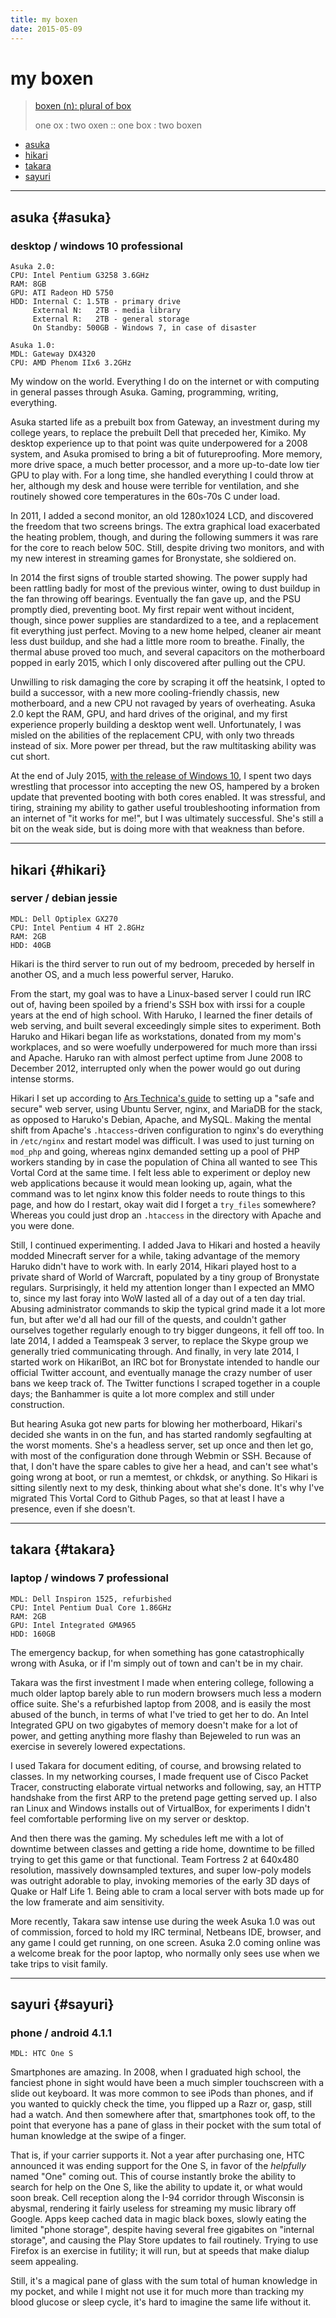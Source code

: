 ```yaml
---
title: my boxen
date: 2015-05-09
---
```


[defboxen]: http://www.catb.org/jargon/html/B/boxen.html
[arsguide]: http://arstechnica.com/gadgets/2012/11/how-to-set-up-a-safe-and-secure-web-server/

# my boxen

> [boxen (n):  plural of box][defboxen]
>
> one ox : two oxen :: one box : two boxen

- [asuka](#asuka)
- [hikari](#hikari)
- [takara](#takara)
- [sayuri](#sayuri)

-----

## asuka {#asuka}

### desktop / windows 10 professional

[win10]: /writing/blog/2015-07-30-win10.html

```
Asuka 2.0:
CPU: Intel Pentium G3258 3.6GHz
RAM: 8GB
GPU: ATI Radeon HD 5750
HDD: Internal C: 1.5TB - primary drive
     External N:   2TB - media library
     External R:   2TB - general storage
     On Standby: 500GB - Windows 7, in case of disaster

Asuka 1.0:
MDL: Gateway DX4320
CPU: AMD Phenom IIx6 3.2GHz
```

My window on the world. Everything I do on the internet or with computing
in general passes through Asuka. Gaming, programming, writing, everything.

Asuka started life as a prebuilt box from Gateway, an investment during my
college years, to replace the prebuilt Dell that preceded her, Kimiko. My
desktop experience up to that point was quite underpowered for a 2008
system, and Asuka promised to bring a bit of futureproofing. More memory,
more drive space, a much better processor, and a more up-to-date low tier
GPU to play with. For a long time, she handled everything I could throw at
her, although my desk and house were terrible for ventilation, and she
routinely showed core temperatures in the 60s-70s C under load.

In 2011, I added a second monitor, an old 1280x1024 LCD, and discovered the
freedom that two screens brings. The extra graphical load exacerbated the
heating problem, though, and during the following summers it was rare for
the core to reach below 50C. Still, despite driving two monitors, and with
my new interest in streaming games for Bronystate, she soldiered on.

In 2014 the first signs of trouble started showing. The power supply had
been rattling badly for most of the previous winter, owing to dust buildup
in the fan throwing off bearings. Eventually the fan gave up, and the PSU
promptly died, preventing boot. My first repair went without incident,
though, since power supplies are standardized to a tee, and a replacement
fit everything just perfect. Moving to a new home helped, cleaner air meant
less dust buildup, and she had a little more room to breathe. Finally, the
thermal abuse proved too much, and several capacitors on the motherboard
popped in early 2015, which I only discovered after pulling out the CPU.

Unwilling to risk damaging the core by scraping it off the heatsink, I
opted to build a successor, with a new more cooling-friendly chassis, new
motherboard, and a new CPU not ravaged by years of overheating. Asuka 2.0
kept the RAM, GPU, and hard drives of the original, and my first experience
properly building a desktop went well. Unfortunately, I was misled on the
abilities of the replacement CPU, with only two threads instead of six.
More power per thread, but the raw multitasking ability was cut short.

At the end of July 2015, [with the release of Windows 10][win10], I spent two
days wrestling that processor into accepting the new OS, hampered by a broken
update that prevented booting with both cores enabled. It was stressful, and
tiring, straining my ability to gather useful troubleshooting information from
an internet of "it works for me!", but I was ultimately successful. She's still
a bit on the weak side, but is doing more with that weakness than before.

-----

## hikari {#hikari}

### server / debian jessie

```
MDL: Dell Optiplex GX270
CPU: Intel Pentium 4 HT 2.8GHz
RAM: 2GB
HDD: 40GB
```

Hikari is the third server to run out of my bedroom, preceded by herself in
another OS, and a much less powerful server, Haruko.

From the start, my goal was to have a Linux-based server I could run IRC
out of, having been spoiled by a friend's SSH box with irssi for a couple
years at the end of high school. With Haruko, I learned the finer details 
of web serving, and built several exceedingly simple sites to experiment.
Both Haruko and Hikari began life as workstations, donated from my mom's
workplaces, and so were woefully underpowered for much more than irssi and 
Apache. Haruko ran with almost perfect uptime from June 2008 to December
2012, interrupted only when the power would go out during intense storms.

Hikari I set up according to [Ars Technica's guide][arsguide] to setting up
a "safe and secure" web server, using Ubuntu Server, nginx, and MariaDB for
the stack, as opposed to Haruko's Debian, Apache, and MySQL. Making the
mental shift from Apache's `.htaccess`-driven configuration to nginx's
do everything in `/etc/nginx` and restart model was difficult. I was used
to just turning on `mod_php` and going, whereas nginx demanded setting up a
pool of PHP workers standing by in case the population of China all wanted
to see This Vortal Cord at the same time. I felt less able to experiment or
deploy new web applications because it would mean looking up, again, what
the command was to let nginx know this folder needs to route things to this
page, and how do I restart, okay wait did I forget a `try_files` somewhere?
Whereas you could just drop an `.htaccess` in the directory with Apache and
you were done.

Still, I continued experimenting. I added Java to Hikari and hosted a
heavily modded Minecraft server for a while, taking advantage of the memory
Haruko didn't have to work with. In early 2014, Hikari played host to a
private shard of World of Warcraft, populated by a tiny group of Bronystate
regulars. Surprisingly, it held my attention longer than I expected an MMO
to, since my last foray into WoW lasted all of a day out of a ten day
trial. Abusing administrator commands to skip the typical grind made it a
lot more fun, but after we'd all had our fill of the quests, and couldn't
gather ourselves together regularly enough to try bigger dungeons, it fell
off too. In late 2014, I added a Teamspeak 3 server, to replace the Skype
group we generally tried communicating through. And finally, in very late
2014, I started work on HikariBot, an IRC bot for Bronystate intended to
handle our official Twitter account, and eventually manage the crazy number
of user bans we keep track of. The Twitter functions I scraped together in
a couple days; the Banhammer is quite a lot more complex and still under
construction.

But hearing Asuka got new parts for blowing her motherboard, Hikari's
decided she wants in on the fun, and has started randomly segfaulting at
the worst moments. She's a headless server, set up once and then let go,
with most of the configuration done through Webmin or SSH. Because of that,
I don't have the spare cables to give her a head, and can't see what's
going wrong at boot, or run a memtest, or chkdsk, or anything. So Hikari is
sitting silently next to my desk, thinking about what she's done. It's why
I've migrated This Vortal Cord to Github Pages, so that at least I have a
presence, even if she doesn't.

-----

## takara {#takara}

### laptop / windows 7 professional

```
MDL: Dell Inspiron 1525, refurbished
CPU: Intel Pentium Dual Core 1.86GHz
RAM: 2GB
GPU: Intel Integrated GMA965
HDD: 160GB
```

The emergency backup, for when something has gone catastrophically wrong
with Asuka, or if I'm simply out of town and can't be in my chair.

Takara was the first investment I made when entering college, following a
much older laptop barely able to run modern browsers much less a modern
office suite. She's a refurbished laptop from 2008, and is easily the most
abused of the bunch, in terms of what I've tried to get her to do. An Intel
Integrated GPU on two gigabytes of memory doesn't make for a lot of power,
and getting anything more flashy than Bejeweled to run was an exercise in
severely lowered expectations.

I used Takara for document editing, of course, and browsing related to
classes. In my networking courses, I made frequent use of Cisco Packet
Tracer, constructing elaborate virtual networks and following, say, an HTTP
handshake from the first ARP to the pretend page getting served up. I also
ran Linux and Windows installs out of VirtualBox, for experiments I didn't
feel comfortable performing live on my server or desktop.

And then there was the gaming. My schedules left me with a lot of downtime
between classes and getting a ride home, downtime to be filled trying to
get this game or that functional. Team Fortress 2 at 640x480 resolution,
massively downsampled textures, and super low-poly models was outright
adorable to play, invoking memories of the early 3D days of Quake or Half
Life 1. Being able to cram a local server with bots made up for the low
framerate and aim sensitivity.

More recently, Takara saw intense use during the week Asuka 1.0 was out of
commission, forced to hold my IRC terminal, Netbeans IDE, browser, and
any game I could get running, on one screen. Asuka 2.0 coming online was a
welcome break for the poor laptop, who normally only sees use when we take
trips to visit family.

-----

## sayuri {#sayuri}

### phone / android 4.1.1

```
MDL: HTC One S
```

Smartphones are amazing. In 2008, when I graduated high school, the
fanciest phone in sight would have been a much simpler touchscreen with a
slide out keyboard. It was more common to see iPods than phones, and if you
wanted to quickly check the time, you flipped up a Razr or, gasp, still had
a watch. And then somewhere after that, smartphones took off, to the point
that everyone has a pane of glass in their pocket with the sum total of
human knowledge at the swipe of a finger.

That is, if your carrier supports it. Not a year after purchasing one, HTC
announced it was ending support for the One S, in favor of the *helpfully*
named "One" coming out. This of course instantly broke the ability to
search for help on the One S, like the ability to update it, or what would
soon break. Cell reception along the I-94 corridor through Wisconsin is
abysmal, rendering it fairly useless for streaming my music library off
Google. Apps keep cached data in magic black boxes, slowly eating the
limited "phone storage", despite having several free gigabites on "internal
storage", and causing the Play Store updates to fail routinely. Trying to
use Firefox is an exercise in futility; it will run, but at speeds that
make dialup seem appealing.

Still, it's a magical pane of glass with the sum total of human knowledge
in my pocket, and while I might not use it for much more than tracking my
blood glucose or sleep cycle, it's hard to imagine the same life without
it.